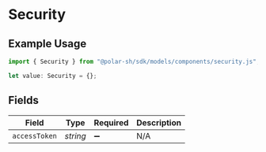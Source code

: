 # Security

## Example Usage

```typescript
import { Security } from "@polar-sh/sdk/models/components/security.js";

let value: Security = {};
```

## Fields

| Field              | Type               | Required           | Description        |
| ------------------ | ------------------ | ------------------ | ------------------ |
| `accessToken`      | *string*           | :heavy_minus_sign: | N/A                |